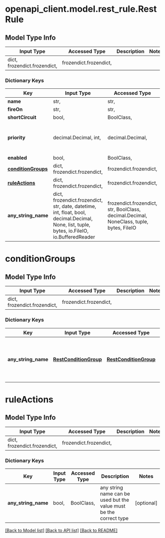 # openapi_client.model.rest_rule.RestRule

## Model Type Info
Input Type | Accessed Type | Description | Notes
------------ | ------------- | ------------- | -------------
dict, frozendict.frozendict,  | frozendict.frozendict,  |  | 

### Dictionary Keys
Key | Input Type | Accessed Type | Description | Notes
------------ | ------------- | ------------- | ------------- | -------------
**name** | str,  | str,  |  | 
**fireOn** | str,  | str,  |  | [optional] 
**shortCircuit** | bool,  | BoolClass,  |  | [optional] 
**priority** | decimal.Decimal, int,  | decimal.Decimal,  |  | [optional] value must be a 32 bit integer
**enabled** | bool,  | BoolClass,  |  | [optional] 
**[conditionGroups](#conditionGroups)** | dict, frozendict.frozendict,  | frozendict.frozendict,  |  | [optional] 
**[ruleActions](#ruleActions)** | dict, frozendict.frozendict,  | frozendict.frozendict,  |  | [optional] 
**any_string_name** | dict, frozendict.frozendict, str, date, datetime, int, float, bool, decimal.Decimal, None, list, tuple, bytes, io.FileIO, io.BufferedReader | frozendict.frozendict, str, BoolClass, decimal.Decimal, NoneClass, tuple, bytes, FileIO | any string name can be used but the value must be the correct type | [optional]

# conditionGroups

## Model Type Info
Input Type | Accessed Type | Description | Notes
------------ | ------------- | ------------- | -------------
dict, frozendict.frozendict,  | frozendict.frozendict,  |  | 

### Dictionary Keys
Key | Input Type | Accessed Type | Description | Notes
------------ | ------------- | ------------- | ------------- | -------------
**any_string_name** | [**RestConditionGroup**](RestConditionGroup.md) | [**RestConditionGroup**](RestConditionGroup.md) | any string name can be used but the value must be the correct type | [optional] 

# ruleActions

## Model Type Info
Input Type | Accessed Type | Description | Notes
------------ | ------------- | ------------- | -------------
dict, frozendict.frozendict,  | frozendict.frozendict,  |  | 

### Dictionary Keys
Key | Input Type | Accessed Type | Description | Notes
------------ | ------------- | ------------- | ------------- | -------------
**any_string_name** | bool,  | BoolClass,  | any string name can be used but the value must be the correct type | [optional] 

[[Back to Model list]](../../README.md#documentation-for-models) [[Back to API list]](../../README.md#documentation-for-api-endpoints) [[Back to README]](../../README.md)

